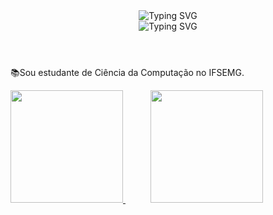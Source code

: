 <body>
  <header>
    <section>
      <img src="https://readme-typing-svg.herokuapp.com?font=Ubuntu&weight=100&duration=2000&pause=00&color=6B9EF2&multiline=true&repeat=false&random=false&width=300&height=55&lines=%F0%9F%91%A9%F0%9F%8F%BE%E2%80%8D%F0%9F%92%BBOl%C3%A1+meu+nome+%C3%A9+Stephanye.;%F0%9F%91%8B%F0%9F%8F%BESeja+bem-vindo!" alt="Typing SVG" />  
    </section>
    <section>
      <img src="https://readme-typing-svg.demolab.com?font=roboto&weight=1&size=30&duration=1&pause=1000000000&color=6B9EF2&multiline=true&repeat=false&random=false&width=200&height=35&lines=Sobre+mim" alt="Typing SVG" />
    </section>
  </header>
  <article>
    <section>
       <p>📚Sou estudante de Ciência da Computação no IFSEMG.</p>
    </section>
    <section>
      <a href="https://github.com/StephanyeCunto">
        <img hspace="0" height="180em" src="https://github-readme-stats.vercel.app/api/top-langs/?username=StephanyeCunto&layout=compact&langs_count=7&theme=transparent&hide_border=true"/>  
      </a>
      <a href="https://github.com/StephanyeCunto">
        <img hspace="40" height="180em" src="https://github-readme-stats.vercel.app/api?username=stephanyeCunto&show_icons=true&theme=transparent&include_all_commits=true&count_private=true&hide_border=true"/>  
      </a>
    </section>
  </article>
</body>
<!--<footer>
  <div>
    <img src="https://img.shields.io/badge/-HTML5-E34F26?style=flat-square&logo=HTML5&logoColor=white"/>
    <img src="https://img.shields.io/badge/-CSS3-1572B6?style=flat-square&logo=CSS3&logoColor=white"/>
    <img src="https://img.shields.io/badge/-Bootstrap-563D7C?style=flat-square&logo=bootstrap&logoColor=white"/>
    <img src="https://img.shields.io/badge/-PostgreSQL-336791?style=flat-square&logo=postgresql&logoColor=white"/><br>
    <img src="https://img.shields.io/badge/-Git-F44D27?style=flat-square&logo=Git&logoColor=white"/>
    <img src="https://img.shields.io/badge/-Java-E34A86?style=flat-square&logo=Java&logoColor=white"/>
    <img src="https://img.shields.io/badge/-C++-00599C?style=flat-square&logo=C++&logoColor=white"/>
    <img src="https://img.shields.io/badge/php-%23777BB4.svg?style=flar-square&logo=php&logoColor=white"/>
    <img src="https://img.shields.io/badge/-R-276DC3?style=flat-square&logo=R&logoColor=white"/>
    <img src="https://img.shields.io/badge/-Delphi-F32232?style=flat-square&logo=Delphi&logoColor=white"/>
  </div><br>
  <div>
      <p align="left">Obrigada por visitar meu perfil!💻</p>
  </div>
  </footer>-->
